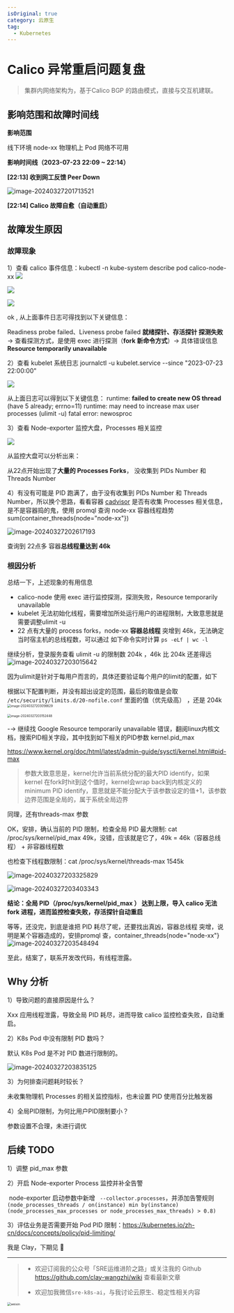 ```yaml
---
isOriginal: true
category: 云原生
tag:
  - Kubernetes
---
```


# Calico 异常重启问题复盘

> 集群内网络架构为，基于Calico BGP 的路由模式，直接与交互机建联。

## 影响范围和故障时间线

**影响范围**

线下环境  node-xx 物理机上 Pod 网络不可用

**影响时间线（2023-07-23 22:09 ~ 22:14）**

**[22:13] 收到网工反馈 Peer Down**

 ![image-20240327201713521](https://clay-blog.oss-cn-shanghai.aliyuncs.com/img/image-20240327201713521.png)

**[22:14] Calico 故障自愈（自动重启）**

## 故障发生原因

### 故障现象

1）查看 calico 事件信息：kubectl -n kube-system describe pod calico-node-xx
![](https://clay-blog.oss-cn-shanghai.aliyuncs.com/img/calico1.png)

![](https://clay-blog.oss-cn-shanghai.aliyuncs.com/img/calico2.png)

![](https://clay-blog.oss-cn-shanghai.aliyuncs.com/img/calico3.png)

ok , 从上面事件日志可得找到以下关键信息：

Readiness probe failed、Liveness probe failed **就绪探针、存活探针 探测失败** → 查看探测方式，是使用 exec 进行探测（**fork 新命令方式**）→ 具体错误信息 **Resource temporarily unavailable**



2）查看 kubelet 系统日志 journalctl -u kubelet.service --since "2023-07-23 22:00:00"

![](https://clay-blog.oss-cn-shanghai.aliyuncs.com/img/calico4.png)

从上面日志可以得到以下关键信息：
runtime: **failed to create new OS thread** (have 5 already; errno=11)
runtime: may need to increase max user processes (ulimit -u)
fatal error: newosproc



3）查看 Node-exporter 监控大盘，Processes 相关监控

![](https://clay-blog.oss-cn-shanghai.aliyuncs.com/img/calico5.png)

从监控大盘可以分析出来：

从22点开始出现了**大量的 Processes Forks**， 没收集到 PIDs Number 和 Threads Number



4）有没有可能是 PID 跑满了，由于没有收集到 PIDs Number 和 Threads Number，所以换个思路，看看容器 [cadvisor](https://github.com/google/cadvisor) 是否有收集 Processes 相关信息，是不是容器捣的鬼，使用 promql 查询 node-xx 容器线程趋势 sum(container_threads{node="node-xx"})

 ![image-20240327202617193](https://clay-blog.oss-cn-shanghai.aliyuncs.com/img/image-20240327202617193.png)



查询到 22点多 容器**总线程量达到 46k**



### 根因分析

总结一下，上述现象的有用信息

- calico-node 使用 exec 进行监控探测，探测失败，Resource temporarily unavailable
- kubelet 无法初始化线程，需要增加所处运行用户的进程限制，大致意思就是需要调整ulimit -u
- 22 点有大量的 process forks，node-xx **容器总线程** 突增到 46k，无法确定当时宿主机的总线程数，可以通过 如下命令实时计算 `ps -eLf | wc -l `

继续分析，登录服务查看 ulimit -u 的限制数 204k ，46k 比 204k 还差得远
![image-20240327203015642](https://clay-blog.oss-cn-shanghai.aliyuncs.com/img/image-20240327203015642.png)

因为ulimit是针对于每用户而言的，具体还要验证每个用户的limit的配置，如下

根据以下配置判断，并没有超出设定的范围，最后的取值是会取 `/etc/security/limits.d/20-nofile.conf` 里面的值（优先级高） ，还是 204k 
<img src="https://clay-blog.oss-cn-shanghai.aliyuncs.com/img/image-20240327203056629.png" alt="image-20240327203056629" style="zoom:50%;" />

 <img src="https://clay-blog.oss-cn-shanghai.aliyuncs.com/img/image-20240327203152448.png" alt="image-20240327203152448" style="zoom:50%;" />



-→  继续找 Google Resource temporarily unavailable 错误，翻阅linux内核文档，搜索PID相关字段，其中找到如下相关的PID参数 kernel.pid_max

https://www.kernel.org/doc/html/latest/admin-guide/sysctl/kernel.html#pid-max

> 参数大致意思是，kernel允许当前系统分配的最大PID identify，如果kernel 在fork时hit到这个值时，kernel会wrap back到内核定义的minimum PID identify，意思就是不能分配大于该参数设定的值+1，该参数边界范围是全局的，属于系统全局边界

同理，还有threads-max 参数

OK，安排，确认当前的 PID 限制，检查全局 PID 最大限制: cat /proc/sys/kernel/pid_max  49k，没错，应该就是它了，49k = 46k（容器总线程） + 非容器线程数

也检查下线程数限制：cat /proc/sys/kernel/threads-max 1545k

 ![image-20240327203325829](https://clay-blog.oss-cn-shanghai.aliyuncs.com/img/image-20240327203325829.png)

 ![image-20240327203403343](https://clay-blog.oss-cn-shanghai.aliyuncs.com/img/image-20240327203403343.png)

**结论：全局 PID（/proc/sys/kernel/pid_max ） 达到上限，导入 calico 无法 fork 进程，进而监控检查失败，存活探针自动重启**

等等，还没完，到底是谁把 PID 耗尽了呢，还要找出真凶，容器总线程 突增，说明是某个容器造成的，安排promql 查，container_threads{node="node-xx"}
![image-20240327203548494](https://clay-blog.oss-cn-shanghai.aliyuncs.com/img/image-20240327203548494.png)

至此，结案了，联系开发改代码，有线程泄露。

## Why 分析

1）导致问题的直接原因是什么？

Xxx 应用线程泄露，导致全局 PID 耗尽，进而导致 calico 监控检查失败，自动重启。



2）K8s Pod 中没有限制 PID 数吗？

默认 K8s Pod 是不对 PID 数进行限制的。

 ![image-20240327203835125](https://clay-blog.oss-cn-shanghai.aliyuncs.com/img/image-20240327203835125.png)



3）为何排查问题耗时较长？

未收集物理机 Processes 的相关监控指标，也未设置 PID 使用百分比触发器



4）全局PID限制，为何比用户PID限制要小？

参数设置不合理，未进行调优



## 后续 TODO

1）调整 pid_max 参数

2）开启 Node-exporter Process 监控并补全告警

​	node-exporter 启动参数中新增 ` --collector.processes`，并添加告警规则 `(node_processes_threads / on(instance) min by(instance) (node_processes_max_processes or node_processes_max_threads) > 0.8)`

3）评估业务是否需要开始 Pod PID 限制：https://kubernetes.io/zh-cn/docs/concepts/policy/pid-limiting/



我是 Clay，下期见  👋

---



> * 欢迎订阅我的公众号「SRE运维进阶之路」或关注我的 Github https://github.com/clay-wangzhi/wiki  查看最新文章
>
> * 欢迎加我微信`sre-k8s-ai`，与我讨论云原生、稳定性相关内容



<img src="https://clay-blog.oss-cn-shanghai.aliyuncs.com/img/weixin.png" alt="weixin" style="zoom: 50%;" />